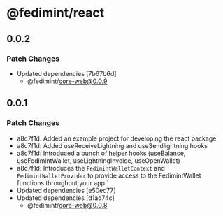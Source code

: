# @fedimint/react

## 0.0.2

### Patch Changes

- Updated dependencies [7b67b6d]
  - @fedimint/core-web@0.0.9

## 0.0.1

### Patch Changes

- a8c7f1d: Added an example project for developing the react package
- a8c7f1d: Added useReceiveLightning and useSendlightning hooks
- a8c7f1d: Introduced a bunch of helper hooks (useBalance, useFedimintWallet, useLightningInvoice, useOpenWallet)
- a8c7f1d: Introduces the `FedimintWalletContext` and `FedimintWalletProvider` to provide access to the FedimintWallet functions throughout your app.`
- Updated dependencies [e50ec77]
- Updated dependencies [d1ad74c]
  - @fedimint/core-web@0.0.8
